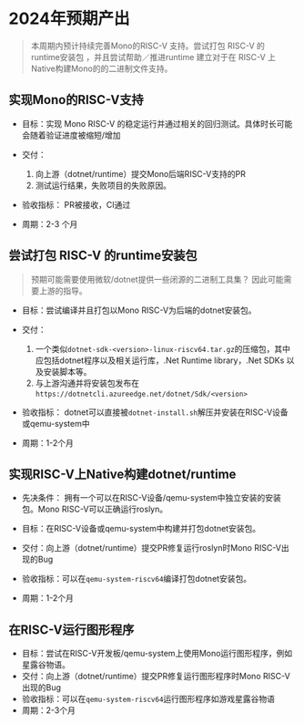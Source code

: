 # 2024年预期产出

> 本周期内预计持续完善Mono的RISC-V 支持。尝试打包 RISC-V 的 runtime安装包 ，并且尝试帮助／推进runtime 建立对于在 RISC-V 上Native构建Mono的的二进制文件支持。

## 实现Mono的RISC-V支持
 - 目标：实现 Mono RISC-V 的稳定运行并通过相关的回归测试。具体时长可能会随着验证进度被缩短/增加

 - 交付：
   1. 向上游（dotnet/runtime）提交Mono后端RISC-V支持的PR 
   2. 测试运行结果，失败项目的失败原因。

 - 验收指标： PR被接收，CI通过
 - 周期：2-3 个月

## 尝试打包 RISC-V 的runtime安装包
 > 预期可能需要使用微软/dotnet提供一些闭源的二进制工具集？ 因此可能需要上游的指导。
 - 目标：尝试编译并且打包以Mono RISC-V为后端的dotnet安装包。

 - 交付：
   1. 一个类似`dotnet-sdk-<version>-linux-riscv64.tar.gz`的压缩包，其中应包括dotnet程序以及相关运行库，.Net Runtime library，.Net SDKs 以及安装脚本等。
   2. 与上游沟通并将安装包发布在`https://dotnetcli.azureedge.net/dotnet/Sdk/<version>`

 - 验收指标： dotnet可以直接被`dotnet-install.sh`解压并安装在RISC-V设备或qemu-system中
 - 周期：1-2个月

## 实现RISC-V上Native构建dotnet/runtime
 - 先决条件： 拥有一个可以在RISC-V设备/qemu-system中独立安装的安装包。Mono RISC-V可以正确运行roslyn。

 - 目标：在RISC-V设备或qemu-system中构建并打包dotnet安装包。

 - 交付：向上游（dotnet/runtime）提交PR修复运行roslyn时Mono RISC-V出现的Bug
 - 验收指标：可以在`qemu-system-riscv64`编译打包dotnet安装包。
 - 周期：1-2个月

## 在RISC-V运行图形程序
 - 目标：尝试在RISC-V开发板/qemu-system上使用Mono运行图形程序，例如星露谷物语。
 - 交付：向上游（dotnet/runtime）提交PR修复运行图形程序时Mono RISC-V出现的Bug
 - 验收指标：可以在`qemu-system-riscv64`运行图形程序如游戏星露谷物语
 - 周期：2-3个月
